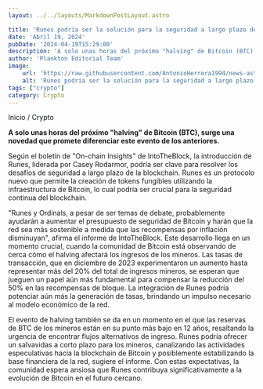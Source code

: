 ```yaml
---
layout: ../../layouts/MarkdownPostLayout.astro

title: 'Runes podría ser la solución para la seguridad a largo plazo de Bitcoin, según IntoTheBlock'
date: 'Abril 19, 2024'
pubDate: '2024-04-19T15:29:00'
description: 'A solo unas horas del próximo "halving" de Bitcoin (BTC), surge una novedad que promete diferenciar este evento de los anteriores. '
author: 'Plankton Editorial Team'
image:
    url: 'https://raw.githubusercontent.com/AntonioHerrera1994/news-astro/master/src/assets/crypto/crypto88.webp'
    alt: 'Runes podría ser la solución para la seguridad a largo plazo de Bitcoin, según IntoTheBlock'
tags: ["crypto"]
category: Crypto
---
```


<span><a href="/" style="text-decoration:none;color:#0F1416">Inicio</a> / <a href="/crypto" style="text-decoration:none;color:#0F1416">Crypto</a></span>


<p style="font-weight: bold;">A solo unas horas del próximo "halving" de Bitcoin (BTC), surge una novedad que promete diferenciar este evento de los anteriores. </p>

Según el boletín de "On-chain Insights" de IntoTheBlock, la introducción de Runes, liderada por Casey Rodarmor, podría ser clave para resolver los desafíos de seguridad a largo plazo de la blockchain. Runes es un protocolo nuevo que permite la creación de tokens fungibles utilizando la infraestructura de Bitcoin, lo cual podría ser crucial para la seguridad continua del blockchain.

"Runes y Ordinals, a pesar de ser temas de debate, probablemente ayudarán a aumentar el presupuesto de seguridad de Bitcoin y harán que la red sea más sostenible a medida que las recompensas por inflación disminuyan", afirma el informe de IntoTheBlock. Este desarrollo llega en un momento crucial, cuando la comunidad de Bitcoin está observando de cerca cómo el halving afectará los ingresos de los mineros. Las tasas de transacción, que en diciembre de 2023 experimentaron un aumento hasta representar más del 20% del total de ingresos mineros, se esperan que jueguen un papel aún más fundamental para compensar la reducción del 50% en las recompensas de bloque. La integración de Runes podría potenciar aún más la generación de tasas, brindando un impulso necesario al modelo económico de la red.

El evento de halving también se da en un momento en el que las reservas de BTC de los mineros están en su punto más bajo en 12 años, resaltando la urgencia de encontrar flujos alternativos de ingreso. Runes podría ofrecer un salvavidas a corto plazo para los mineros, canalizando las actividades especulativas hacia la blockchain de Bitcoin y posiblemente estabilizando la base financiera de la red, sugiere el informe. Con estas expectativas, la comunidad espera ansiosa que Runes contribuya significativamente a la evolución de Bitcoin en el futuro cercano.
